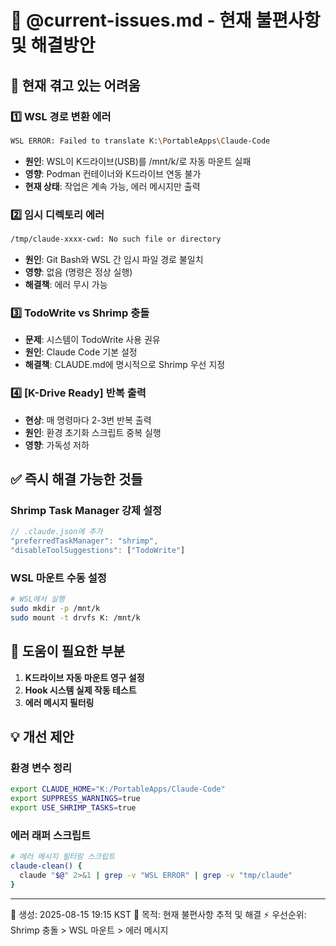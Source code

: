 # 🔧 @current-issues.md - 현재 불편사항 및 해결방안

## 🚨 **현재 겪고 있는 어려움**

### 1️⃣ **WSL 경로 변환 에러**
```bash
WSL ERROR: Failed to translate K:\PortableApps\Claude-Code
```
- **원인**: WSL이 K드라이브(USB)를 /mnt/k/로 자동 마운트 실패
- **영향**: Podman 컨테이너와 K드라이브 연동 불가
- **현재 상태**: 작업은 계속 가능, 에러 메시지만 출력

### 2️⃣ **임시 디렉토리 에러**
```bash
/tmp/claude-xxxx-cwd: No such file or directory
```
- **원인**: Git Bash와 WSL 간 임시 파일 경로 불일치
- **영향**: 없음 (명령은 정상 실행)
- **해결책**: 에러 무시 가능

### 3️⃣ **TodoWrite vs Shrimp 충돌**
- **문제**: 시스템이 TodoWrite 사용 권유
- **원인**: Claude Code 기본 설정
- **해결책**: CLAUDE.md에 명시적으로 Shrimp 우선 지정

### 4️⃣ **[K-Drive Ready] 반복 출력**
- **현상**: 매 명령마다 2-3번 반복 출력
- **원인**: 환경 초기화 스크립트 중복 실행
- **영향**: 가독성 저하

## ✅ **즉시 해결 가능한 것들**

### Shrimp Task Manager 강제 설정
```javascript
// .claude.json에 추가
"preferredTaskManager": "shrimp",
"disableToolSuggestions": ["TodoWrite"]
```

### WSL 마운트 수동 설정
```bash
# WSL에서 실행
sudo mkdir -p /mnt/k
sudo mount -t drvfs K: /mnt/k
```

## 🤝 **도움이 필요한 부분**

1. **K드라이브 자동 마운트 영구 설정**
2. **Hook 시스템 실제 작동 테스트**
3. **에러 메시지 필터링**

## 💡 **개선 제안**

### 환경 변수 정리
```bash
export CLAUDE_HOME="K:/PortableApps/Claude-Code"
export SUPPRESS_WARNINGS=true
export USE_SHRIMP_TASKS=true
```

### 에러 래퍼 스크립트
```bash
# 에러 메시지 필터링 스크립트
claude-clean() {
  claude "$@" 2>&1 | grep -v "WSL ERROR" | grep -v "tmp/claude"
}
```

---
📅 생성: 2025-08-15 19:15 KST
🎯 목적: 현재 불편사항 추적 및 해결
⚡ 우선순위: Shrimp 충돌 > WSL 마운트 > 에러 메시지